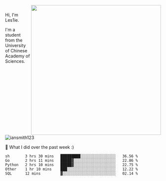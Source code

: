 <img align="right" src="https://github-readme-stats.vercel.app/api?username=iansmith123&show_icons=true&hide_border=true" width="420">

### 
Hi, I'm Les1ie. 

I'm a student from the University of Chinese Academy of Sciences.

<img src="https://komarev.com/ghpvc/?username=iansmith123" alt="iansmith123" />




🔭 What I did over the past week :)
<!--START_SECTION:waka-->
```text
sh       3 hrs 30 mins   █████████░░░░░░░░░░░░░░░░   36.56 % 
Go       2 hrs 11 mins   █████▓░░░░░░░░░░░░░░░░░░░   22.86 % 
Python   2 hrs 10 mins   █████▓░░░░░░░░░░░░░░░░░░░   22.75 % 
Other    1 hr 10 mins    ███░░░░░░░░░░░░░░░░░░░░░░   12.22 % 
SQL      12 mins         ▓░░░░░░░░░░░░░░░░░░░░░░░░   02.14 % 
```
<!--END_SECTION:waka-->


<!--
**IanSmith123/IanSmith123** is a ✨ _special_ ✨ repository because its `README.md` (this file) appears on your GitHub profile.
<img src="https://github.githubassets.com/images/spinners/octocat-spinner-64.gif">

Here are some ideas to get you started:

- 🔭 I’m currently working on ...
- 🌱 I’m currently learning ...
- 👯 I’m looking to collaborate on ...
- 🤔 I’m looking for help with ...
- 💬 Ask me about ...
- 📫 How to reach me: ...
- 😄 Pronouns: ...
- ⚡ Fun fact: ...
-->
